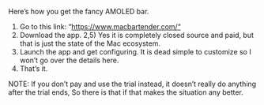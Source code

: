 Here’s how you get the fancy AMOLED bar.
1) Go to this link: “https://www.macbartender.com/“
2) Download the app.
2,5) Yes it is completely closed source and paid, but that is just the state of the Mac ecosystem.
3) Launch the app and get configuring. It is dead simple to customize so I won’t go over the details  here.
4) That’s it. 

NOTE: If you don’t pay and use the trial instead, it doesn’t really do anything after the trial ends,
So there is that if that makes the situation any better.
